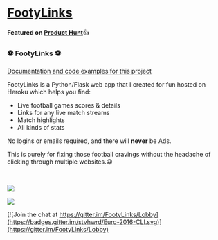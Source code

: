 # [FootyLinks](http://footylinks.live)

**Featured on [Product Hunt](https://www.producthunt.com/tech/euro-2016-on-mac-terminal)**:thumbsup:

### :soccer: FootyLinks :soccer: ###
[Documentation and code examples for this project](http://bit.ly/2jdn8sF)

FootyLinks is a Python/Flask web app that I created for fun hosted on Heroku which helps you find:

* Live football games scores & details
* Links for any live match streams
* Match highlights
* All kinds of stats


No logins or emails required, and there will **never** be Ads. 

This is purely for fixing those football cravings without the headache of clicking through multiple websites.😀

<br/>

![](https://github.com/jctissier/Euro2016_TerminalApp/blob/master/Documentation/livestreams.gif)

![](https://github.com/jctissier/Euro2016_TerminalApp/blob/master/Documentation/highlights_stream.gif)

  
[![Join the chat at https://gitter.im/FootyLinks/Lobby](https://badges.gitter.im/stvhwrd/Euro-2016-CLI.svg)](https://gitter.im/FootyLinks/Lobby)
